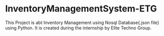 # InventoryManagementSystem-ETG
This Project is abt Inventory Management using Nosql Database{.json file} using Python. It is created during the internship by Elite Techno Group.   
